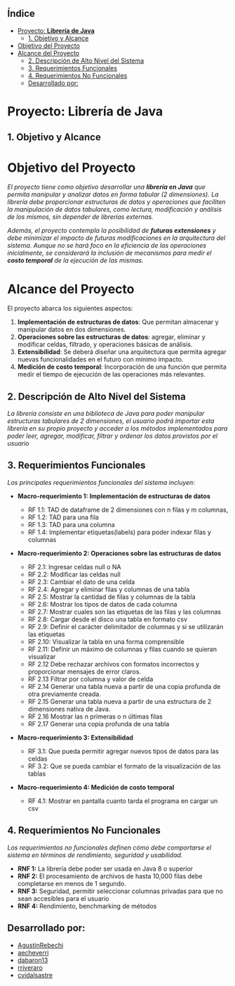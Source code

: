 ## Índice

- [Proyecto: **Librería de Java**](#proyecto-librería-de-java)
  - [1. Objetivo y Alcance](#1-objetivo-y-alcance)
- [Objetivo del Proyecto](#objetivo-del-proyecto)
- [Alcance del Proyecto](#alcance-del-proyecto)
  - [2. Descripción de Alto Nivel del Sistema](#2-descripción-de-alto-nivel-del-sistema)
  - [3. Requerimientos Funcionales](#3-requerimientos-funcionales)
  - [4. Requerimientos No Funcionales](#4-requerimientos-no-funcionales)
  - [Desarrollado por:](#desarrollado-por)

# Proyecto: **Librería de Java**

## 1. Objetivo y Alcance

# Objetivo del Proyecto

_El proyecto tiene como objetivo desarrollar una **librería en Java** que permita manipular y analizar datos en forma tabular (2 dimensiones). La librería debe proporcionar estructuras de datos y operaciones que faciliten la manipulación de datos tabulares, como lectura, modificación y análisis de los mismos, sin depender de librerías externas._

_Además, el proyecto contempla la posibilidad de **futuras extensiones** y debe minimizar el impacto de futuras modificaciones en la arquitectura del sistema. Aunque no se hará foco en la eficiencia de las operaciones inicialmente, se considerará la inclusión de mecanismos para medir el **costo temporal** de la ejecución de las mismas._

# Alcance del Proyecto

El proyecto abarca los siguientes aspectos:

1. **Implementación de estructuras de datos**: Que permitan almacenar y manipular datos en dos dimensiones.
2. **Operaciones sobre las estructuras de datos**: agregar, eliminar y modificar celdas, filtrado, y operaciones básicas de análisis.
3. **Extensibilidad**: Se deberá diseñar una arquitectura que permita agregar nuevas funcionalidades en el futuro con mínimo impacto.
4. **Medición de costo temporal**: Incorporación de una función que permita medir el tiempo de ejecución de las operaciones más relevantes.

## 2. Descripción de Alto Nivel del Sistema

_La librería consiste en una biblioteca de Java para poder manipular estructuras tabulares de 2 dimensiones, el usuario podrá importar esta librería en su propio proyecto y acceder a los métodos implementados para poder leer, agregar, modificar, filtrar y ordenar los datos provistos por el usuario_

## 3. Requerimientos Funcionales

_Los principales requerimientos funcionales del sistema incluyen:_

- **Macro-requerimiento 1: Implementación de estructuras de datos**

  - RF 1.1: TAD de dataframe de 2 dimensiones con n filas y m columnas,
  - RF 1.2: TAD para una fila
  - RF 1.3: TAD para una columna
  - RF 1.4: Implementar etiquetas(labels) para poder indexar filas y columnas

- **Macro-requerimiento 2: Operaciones sobre las estructuras de datos**

  - RF 2.1: Ingresar celdas null o NA
  - RF 2.2: Modificar las celdas null
  - RF 2.3: Cambiar el dato de una celda
  - RF 2.4: Agregar y eliminar filas y columnas de una tabla
  - RF 2.5: Mostrar la cantidad de filas y columnas de la tabla
  - RF 2.6: Mostrar los tipos de datos de cada columna
  - RF 2.7: Mostrar cuales son las etiquetas de las filas y las columnas
  - RF 2.8: Cargar desde el disco una tabla en formato csv
  - RF 2.9: Definir el carácter delimitador de columnas y si se utilizarán las etiquetas
  - RF 2.10: Visualizar la tabla en una forma comprensible
  - RF 2.11: Definir un máximo de columnas y filas cuando se quieran visualizar
  - RF 2.12 Debe rechazar archivos con formatos incorrectos y proporcionar mensajes de error claros.
  - RF 2.13 Filtrar por columna y valor de celda
  - RF 2.14 Generar una tabla nueva a partir de una copia profunda de otra previamente creada.
  - RF 2.15 Generar una tabla nueva a partir de una estructura de 2 dimensiones nativa de Java.
  - RF 2.16 Mostrar las n primeras o n últimas filas
  - RF 2.17 Generar una copia profunda de una tabla

- **Macro-requerimiento 3: Extensibilidad**

  - RF 3.1: Que pueda permitir agregar nuevos tipos de datos para las celdas
  - RF 3.2: Que se pueda cambiar el formato de la visualización de las tablas

- **Macro-requerimiento 4: Medición de costo temporal**
  - RF 4.1: Mostrar en pantalla cuanto tarda el programa en cargar un csv

## 4. Requerimientos No Funcionales

_Los requerimientos no funcionales definen cómo debe comportarse el sistema en términos de rendimiento, seguridad y usabilidad._

- **RNF 1:** La librería debe poder ser usada en Java 8 o superior
- **RNF 2:** El procesamiento de archivos de hasta 10,000 filas debe completarse en menos de 1 segundo.
- **RNF 3:** Seguridad, permitir seleccionar columnas privadas para que no sean accesibles para el usuario
- **RNF 4:** Rendimiento, benchmarking de métodos

## Desarrollado por:

- [AgustinRebechi](https://github.com/AgustinRebechi)
- [aecheverri](https://github.com/aecheverri)
- [dabaron13](https://github.com/dabaron13)
- [rriveraro](https://github.com/rriveraro)
- [cvidalsastre](https://github.com/cvidalsastre)
